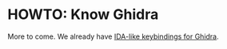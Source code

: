 # HOWTO: Know Ghidra

More to come. We already have [IDA-like keybindings for Ghidra](ghIDA.kbxml).
